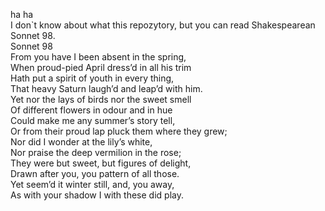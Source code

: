 ha ha <br>
I don`t know about what this repozytory, but you can read Shakespearean Sonnet 98. 
<br>
Sonnet 98 <br>
 From you have I been absent in the spring, <br>
When proud-pied April dress’d in all his trim<br>
Hath put a spirit of youth in every thing,<br>
That heavy Saturn laugh’d and leap’d with him.<br>
Yet nor the lays of birds nor the sweet smell<br>
Of different flowers in odour and in hue<br>
Could make me any summer’s story tell,<br>
Or from their proud lap pluck them where they grew;<br>
Nor did I wonder at the lily’s white,<br>
Nor praise the deep vermilion in the rose;<br>
They were but sweet, but figures of delight,<br>
Drawn after you, you pattern of all those.<br>
Yet seem’d it winter still, and, you away,<br>
As with your shadow I with these did play.<br>
 
